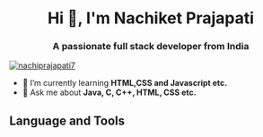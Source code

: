 <html>
<head>
<link rel="stylesheet" href="https://cdnjs.cloudflare.com/ajax/libs/font-awesome/6.4.0/css/all.min.css" integrity="sha512-iecdLmaskl7CVkqkXNQ/ZH/XLlvWZOJyj7Yy7tcenmpD1ypASozpmT/E0iPtmFIB46ZmdtAc9eNBvH0H/ZpiBw==" crossorigin="anonymous" referrerpolicy="no-referrer" />
</head>
<body>
<h1 align="center">Hi 👋, I'm Nachiket Prajapati</h1>
<h3 align="center">A passionate full stack developer from India</h3>

<p align="left"> <a href="https://twitter.com/nachiprajapati7" target="blank"><img src="https://img.shields.io/twitter/follow/nachiprajapati7?logo=twitter&style=for-the-badge" alt="nachiprajapati7" /></a> </p>

- 🌱 I’m currently learning **HTML,CSS and Javascript etc.**
- 💬 Ask me about **Java, C, C++, HTML, CSS etc.**

## Language and Tools 

 <i class="fa-brands fa-html5"></i>
</body>
</html>
